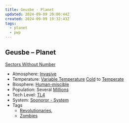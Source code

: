 ```yaml
---
title: Geusbe - Planet
updated: 2024-09-09 20:00:44Z
created: 2024-09-09 19:32:43Z
tags:
  - planet
  - pwp
---
```


## Geusbe &ndash; Planet

[Sectors Without Number](https://sectorswithoutnumber.com/sector/bfDcBzTtgpeyLUfwzjio/planet/KchnOTd5CQ1F3HuHTQMm)

- Atmosphere: [Invasive](../../../Gaming/StarsWithoutNumber/Invasive.md)
- Temperature: [Variable Temperature](../../../Gaming/StarsWithoutNumber/Variable%20Temperature.md) [Cold](../../../Gaming/StarsWithoutNumber/Cold.md) to [Temperate](../../../Gaming/StarsWithoutNumber/Temperate.md)
- Biosphere: [Human-miscible](../../../Gaming/StarsWithoutNumber/Human-Miscible.md)
- Population: Several [Millions](../../../Gaming/StarsWithoutNumber/Millions.md)
- Tech Level: [TL4](../../../Gaming/StarsWithoutNumber/TL4.md)
- System: [Soonoror - System](../../../Gaming/StarsWithoutNumber/PiratesWithoutPlunder/Soonoror%20-%20System.md)
- Tags
   - [Revolutionaries](../../../Gaming/StarsWithoutNumber/Revolutionaries.md),
   - [Zombies](../../../Gaming/StarsWithoutNumber/Zombies.md)

